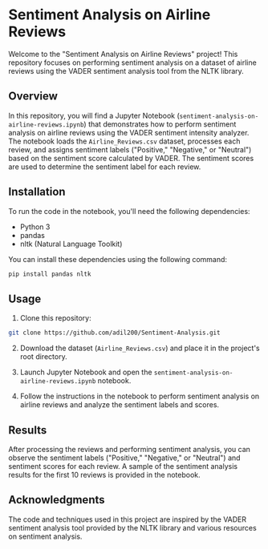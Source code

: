 
# Sentiment Analysis on Airline Reviews

Welcome to the "Sentiment Analysis on Airline Reviews" project! This repository focuses on performing sentiment analysis on a dataset of airline reviews using the VADER sentiment analysis tool from the NLTK library.

## Overview

In this repository, you will find a Jupyter Notebook (`sentiment-analysis-on-airline-reviews.ipynb`) that demonstrates how to perform sentiment analysis on airline reviews using the VADER sentiment intensity analyzer. The notebook loads the `Airline_Reviews.csv` dataset, processes each review, and assigns sentiment labels ("Positive," "Negative," or "Neutral") based on the sentiment score calculated by VADER. The sentiment scores are used to determine the sentiment label for each review.

## Installation

To run the code in the notebook, you'll need the following dependencies:

-   Python 3
-   pandas
-   nltk (Natural Language Toolkit)

You can install these dependencies using the following command:

```bash
pip install pandas nltk
```
## Usage

1.  Clone this repository:

```bash
git clone https://github.com/adil200/Sentiment-Analysis.git 
```
2.  Download the dataset (`Airline_Reviews.csv`) and place it in the project's root directory.
    
3.  Launch Jupyter Notebook and open the `sentiment-analysis-on-airline-reviews.ipynb` notebook.
    
4.  Follow the instructions in the notebook to perform sentiment analysis on airline reviews and analyze the sentiment labels and scores.
    

## Results

After processing the reviews and performing sentiment analysis, you can observe the sentiment labels ("Positive," "Negative," or "Neutral") and sentiment scores for each review. A sample of the sentiment analysis results for the first 10 reviews is provided in the notebook.

## Acknowledgments

The code and techniques used in this project are inspired by the VADER sentiment analysis tool provided by the NLTK library and various resources on sentiment analysis.
